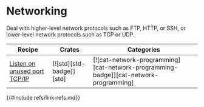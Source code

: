 # Networking

Deal with higher-level network protocols such as FTP, HTTP, or SSH, or lower-level network protocols such as TCP or UDP.

| Recipe | Crates | Categories |
|--------|--------|------------|
| [Listen on unused port TCP/IP][ex-random-port-tcp] | [![std][std-badge]][std] | [![cat-network-programming][cat-network-programming-badge]][cat-network-programming] |

[ex-random-port-tcp]: net/server.md#listen-on-unused-port-tcpip
{{#include refs/link-refs.md}}

